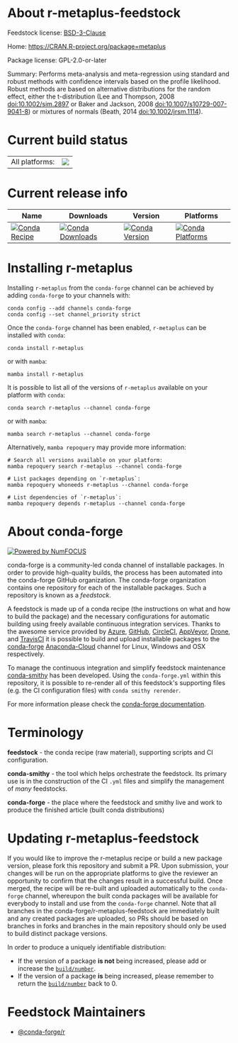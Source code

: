 About r-metaplus-feedstock
==========================

Feedstock license: [BSD-3-Clause](https://github.com/conda-forge/r-metaplus-feedstock/blob/main/LICENSE.txt)

Home: https://CRAN.R-project.org/package=metaplus

Package license: GPL-2.0-or-later

Summary: Performs meta-analysis and meta-regression using standard and robust methods with confidence intervals based on the profile likelihood. Robust methods are based on alternative distributions for the random effect, either the t-distribution (Lee and Thompson, 2008 <doi:10.1002/sim.2897> or Baker and Jackson, 2008 <doi:10.1007/s10729-007-9041-8>) or mixtures of normals (Beath, 2014 <doi:10.1002/jrsm.1114>).

Current build status
====================


<table><tr><td>All platforms:</td>
    <td>
      <a href="https://dev.azure.com/conda-forge/feedstock-builds/_build/latest?definitionId=9084&branchName=main">
        <img src="https://dev.azure.com/conda-forge/feedstock-builds/_apis/build/status/r-metaplus-feedstock?branchName=main">
      </a>
    </td>
  </tr>
</table>

Current release info
====================

| Name | Downloads | Version | Platforms |
| --- | --- | --- | --- |
| [![Conda Recipe](https://img.shields.io/badge/recipe-r--metaplus-green.svg)](https://anaconda.org/conda-forge/r-metaplus) | [![Conda Downloads](https://img.shields.io/conda/dn/conda-forge/r-metaplus.svg)](https://anaconda.org/conda-forge/r-metaplus) | [![Conda Version](https://img.shields.io/conda/vn/conda-forge/r-metaplus.svg)](https://anaconda.org/conda-forge/r-metaplus) | [![Conda Platforms](https://img.shields.io/conda/pn/conda-forge/r-metaplus.svg)](https://anaconda.org/conda-forge/r-metaplus) |

Installing r-metaplus
=====================

Installing `r-metaplus` from the `conda-forge` channel can be achieved by adding `conda-forge` to your channels with:

```
conda config --add channels conda-forge
conda config --set channel_priority strict
```

Once the `conda-forge` channel has been enabled, `r-metaplus` can be installed with `conda`:

```
conda install r-metaplus
```

or with `mamba`:

```
mamba install r-metaplus
```

It is possible to list all of the versions of `r-metaplus` available on your platform with `conda`:

```
conda search r-metaplus --channel conda-forge
```

or with `mamba`:

```
mamba search r-metaplus --channel conda-forge
```

Alternatively, `mamba repoquery` may provide more information:

```
# Search all versions available on your platform:
mamba repoquery search r-metaplus --channel conda-forge

# List packages depending on `r-metaplus`:
mamba repoquery whoneeds r-metaplus --channel conda-forge

# List dependencies of `r-metaplus`:
mamba repoquery depends r-metaplus --channel conda-forge
```


About conda-forge
=================

[![Powered by
NumFOCUS](https://img.shields.io/badge/powered%20by-NumFOCUS-orange.svg?style=flat&colorA=E1523D&colorB=007D8A)](https://numfocus.org)

conda-forge is a community-led conda channel of installable packages.
In order to provide high-quality builds, the process has been automated into the
conda-forge GitHub organization. The conda-forge organization contains one repository
for each of the installable packages. Such a repository is known as a *feedstock*.

A feedstock is made up of a conda recipe (the instructions on what and how to build
the package) and the necessary configurations for automatic building using freely
available continuous integration services. Thanks to the awesome service provided by
[Azure](https://azure.microsoft.com/en-us/services/devops/), [GitHub](https://github.com/),
[CircleCI](https://circleci.com/), [AppVeyor](https://www.appveyor.com/),
[Drone](https://cloud.drone.io/welcome), and [TravisCI](https://travis-ci.com/)
it is possible to build and upload installable packages to the
[conda-forge](https://anaconda.org/conda-forge) [Anaconda-Cloud](https://anaconda.org/)
channel for Linux, Windows and OSX respectively.

To manage the continuous integration and simplify feedstock maintenance
[conda-smithy](https://github.com/conda-forge/conda-smithy) has been developed.
Using the ``conda-forge.yml`` within this repository, it is possible to re-render all of
this feedstock's supporting files (e.g. the CI configuration files) with ``conda smithy rerender``.

For more information please check the [conda-forge documentation](https://conda-forge.org/docs/).

Terminology
===========

**feedstock** - the conda recipe (raw material), supporting scripts and CI configuration.

**conda-smithy** - the tool which helps orchestrate the feedstock.
                   Its primary use is in the construction of the CI ``.yml`` files
                   and simplify the management of *many* feedstocks.

**conda-forge** - the place where the feedstock and smithy live and work to
                  produce the finished article (built conda distributions)


Updating r-metaplus-feedstock
=============================

If you would like to improve the r-metaplus recipe or build a new
package version, please fork this repository and submit a PR. Upon submission,
your changes will be run on the appropriate platforms to give the reviewer an
opportunity to confirm that the changes result in a successful build. Once
merged, the recipe will be re-built and uploaded automatically to the
`conda-forge` channel, whereupon the built conda packages will be available for
everybody to install and use from the `conda-forge` channel.
Note that all branches in the conda-forge/r-metaplus-feedstock are
immediately built and any created packages are uploaded, so PRs should be based
on branches in forks and branches in the main repository should only be used to
build distinct package versions.

In order to produce a uniquely identifiable distribution:
 * If the version of a package **is not** being increased, please add or increase
   the [``build/number``](https://docs.conda.io/projects/conda-build/en/latest/resources/define-metadata.html#build-number-and-string).
 * If the version of a package **is** being increased, please remember to return
   the [``build/number``](https://docs.conda.io/projects/conda-build/en/latest/resources/define-metadata.html#build-number-and-string)
   back to 0.

Feedstock Maintainers
=====================

* [@conda-forge/r](https://github.com/conda-forge/r/)

